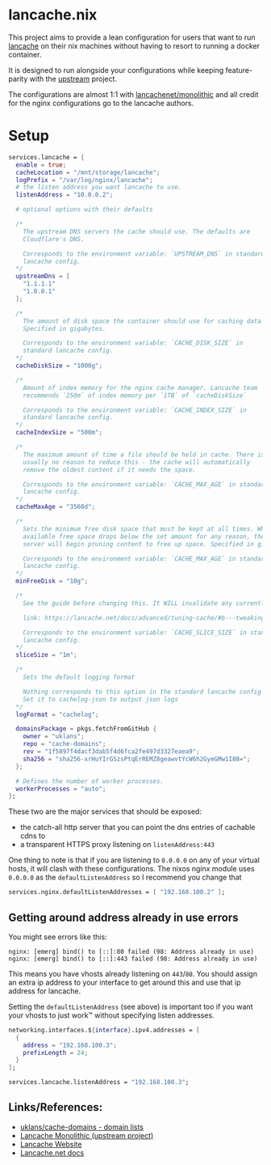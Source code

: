 # lancache.nix

This project aims to provide a lean configuration for users that want to run
[lancache](https://lancache.net) on their nix machines without having to resort
to running a docker container. 

It is designed to run alongside your configurations while keeping feature-parity
with the [upstream](https://github.com/lancachenet/monolithic) project.



The configurations are almost 1:1 with [lancachenet/monolithic](https://github.com/lancachenet/monolithic) and all credit for the nginx configurations
go to the lancache authors.


# Setup

```nix
services.lancache = {
  enable = true;
  cacheLocation = "/mnt/storage/lancache";
  logPrefix = "/var/log/nginx/lancache";
  # the listen address you want lancache to use.
  listenAddress = "10.0.0.2";

  # optional options with their defaults

  /*
    The upstream DNS servers the cache should use. The defaults are
    Cloudflare's DNS.

    Corresponds to the environment variable: `UPSTREAM_DNS` in standard
    lancache config.
  */
  upstreamDns = [
    "1.1.1.1"
    "1.0.0.1"
  ];

  /*
    The amount of disk space the container should use for caching data.
    Specified in gigabytes.

    Corresponds to the environment variable: `CACHE_DISK_SIZE` in
    standard lancache config.
  */
  cacheDiskSize = "1000g";

  /*
    Amount of index memory for the nginx cache manager. Lancache team
    recommends `250m` of index memory per `1TB` of `cacheDiskSize`

    Corresponds to the environment variable: `CACHE_INDEX_SIZE` in
    standard lancache config.
  */
  cacheIndexSize = "500m";

  /*
    The maximum amount of time a file should be held in cache. There is
    usually no reason to reduce this - the cache will automatically
    remove the oldest content if it needs the space.

    Corresponds to the environment variable: `CACHE_MAX_AGE` in standard
    lancache config.
  */
  cacheMaxAge = "3560d";

  /*
    Sets the minimum free disk space that must be kept at all times. When the
    available free space drops below the set amount for any reason, the cache
    server will begin pruning content to free up space. Specified in gigabytes.

    Corresponds to the environment variable: `CACHE_MAX_AGE` in standard
    lancache config.
  */
  minFreeDisk = "10g";

  /*
    See the guide before changing this. It WILL invalidate any currently cached data.

    link: https://lancache.net/docs/advanced/tuning-cache/#b---tweaking-slice-size

    Corresponds to the environment variable: `CACHE_SLICE_SIZE` in standard
    lancache config.
  */
  sliceSize = "1m";

  /*
    Sets the default logging format

    Nothing corresponds to this option in the standard lancache config
    Set it to cachelog-json to output json logs
  */
  logFormat = "cachelog";

  domainsPackage = pkgs.fetchFromGitHub {
    owner = "uklans";
    repo = "cache-domains";
    rev = "1f5897f4dacf3dab5f4d6fca2fe497d3327eaea9";
    sha256 = "sha256-xrHuYIrGSzsPtqErREMZ8geawvtYcW6h2GyeGMw1I88=";
  };

  # Defines the number of worker processes.
  workerProcesses = "auto";
};
```


These two are the major services that should be exposed:
- the catch-all http server that you can point the dns entries of cachable cdns to
- a transparent HTTPS proxy listening on `listenAddress:443`


One thing to note is that if you are listening to `0.0.0.0` on any of your
virtual hosts, it will clash with these configurations. The nixos nginx module
uses `0.0.0.0` as the `defaultListenAddress` so I recommend you change that

```nix
services.nginx.defaultListenAddresses = [ "192.168.100.2" ];
```


## Getting around address already in use errors
You might see errors like this:

```
nginx: [emerg] bind() to [::]:80 failed (98: Address already in use)
nginx: [emerg] bind() to [::]:443 failed (98: Address already in use)
```

This means you have vhosts already listening on `443`/`80`. You should assign
an extra ip address to your interface to get around this and use that ip
address for lancache.

Setting the `defaultListenAddress` (see above) is important too if you want your vhosts to just work™ without specifying listen addresses.

```nix
networking.interfaces.${interface}.ipv4.addresses = [
  {
    address = "192.168.100.3";
    prefixLength = 24;
  }
];

services.lancache.listenAddress = "192.168.100.3";
```


## Links/References:

- [uklans/cache-domains - domain lists](https://github.com/uklans/cache-domains)
- [Lancache Monolithic (upstream project)](https://github.com/lancachenet/monolithic)
- [Lancache Website](https://lancache.net)
- [Lancache.net docs](https://lancache.net/docs/)
